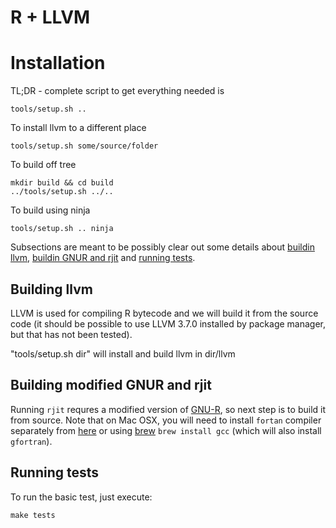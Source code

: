 # R + LLVM

# Installation

TL;DR - complete script to get everything needed is
```
tools/setup.sh ..
```

To install llvm to a different place
```
tools/setup.sh some/source/folder
```

To build off tree
```
mkdir build && cd build
../tools/setup.sh ../..
```

To build using ninja
```
tools/setup.sh .. ninja
```

Subsections are meant to be possibly clear out some details about [buildin llvm](#building-llvm), [buildin GNUR and rjit](#building-modified-gnur-and-rjit) and [running tests](#running-tests). 

## Building llvm

LLVM is used for compiling R bytecode and we will build it from the source code (it should be possible to use LLVM 3.7.0 installed by package manager, but that has not been tested). 

"tools/setup.sh dir" will install and build llvm in dir/llvm 

## Building modified GNUR and rjit

Running `rjit` requres a modified version of [GNU-R](https://bitbucket.org/reactorl/gnur), so next step is to build it from source. Note that on Mac OSX, you will need to install `fortan` compiler separately from [here](https://gcc.gnu.org/wiki/GFortranBinaries#MacOS) or using [brew](http://brew.sh/) `brew install gcc` (which will also install `gfortran`).

## Running tests

To run the basic test, just execute:

```
make tests
```
